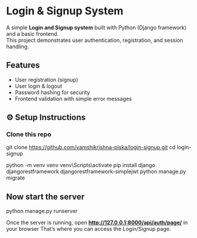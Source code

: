 # Login & Signup System

A simple **Login and Signup system** built with Python (Django framework) and a basic frontend.  
This project demonstrates user authentication, registration, and session handling.

## Features
- User registration (signup)  
- User login & logout  
- Password hashing for security
- Frontend validation with simple error messages 

## ⚙️ Setup Instructions

### Clone this repo
git clone https://github.com/vamshikrishna-piska/login-signup.git
cd login-signup

python -m venv venv
venv\Scripts\activate
pip install django djangorestframework djangorestframework-simplejwt
python manage.py migrate

## Now start the server 
python manage.py runserver

Once the server is running, open **http://127.0.0.1:8000/api/auth/page/** in your browser
That’s where you can access the Login/Signup page.
